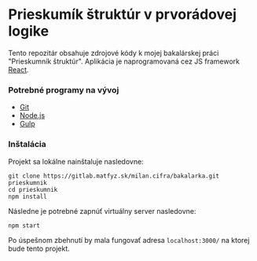 Prieskumík štruktúr v prvorádovej logike
=
Tento repozitár obsahuje zdrojové kódy k mojej bakalárskej práci "Prieskumník štruktúr". 
Aplikácia je naprogramovaná cez JS framework [React](https://reactjs.org/).

### Potrebné programy na vývoj
* [Git](https://git-scm.com/)
* [Node.js](https://nodejs.org/en/)
* [Gulp](https://gulpjs.com/)


### Inštalácia
Projekt sa lokálne nainštaluje nasledovne:
```shell
git clone https://gitlab.matfyz.sk/milan.cifra/bakalarka.git prieskumnik
cd prieskumnik
npm install
```
Následne je potrebné zapnúť virtuálny server nasledovne:
```shell
npm start
```
Po úspešnom zbehnutí by mala fungovať adresa `localhost:3000/` na ktorej bude tento projekt.
